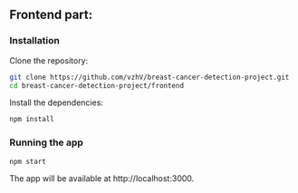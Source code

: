 ## Frontend part:

### Installation

Clone the repository:

```bash
git clone https://github.com/vzhV/breast-cancer-detection-project.git
cd breast-cancer-detection-project/frontend
```

Install the dependencies:

```bash
npm install
```

### Running the app

```bash
npm start
```

The app will be available at http://localhost:3000.